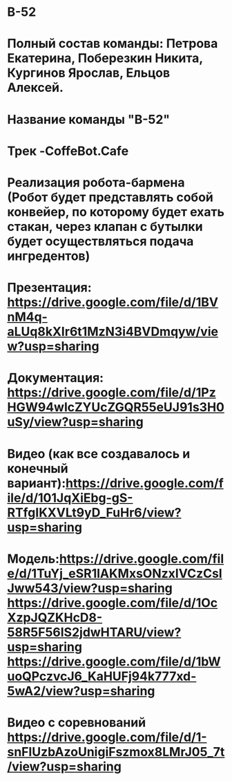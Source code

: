 # B-52
# Полный состав команды: Петрова Екатерина, Поберезкин Никита, Кургинов Ярослав, Ельцов Алексей.
# Название команды "B-52"
# Трек -CoffeBot.Cafe
# Реализация робота-бармена (Робот будет представлять собой конвейер, по которому будет ехать стакан, через клапан с бутылки будет осуществляться подача ингредентов)
# Презентация: https://drive.google.com/file/d/1BVnM4q-aLUq8kXIr6t1MzN3i4BVDmqyw/view?usp=sharing
# Документация: https://drive.google.com/file/d/1PzHGW94wlcZYUcZGQR55eUJ91s3H0uSy/view?usp=sharing
# Видео (как все создавалось и конечный вариант):https://drive.google.com/file/d/101JqXiEbg-gS-RTfgIKXVLt9yD_FuHr6/view?usp=sharing
# Модель:https://drive.google.com/file/d/1TuYj_eSR1lAKMxsONzxIVCzCsIJww543/view?usp=sharing   https://drive.google.com/file/d/1OcXzpJQZKHcD8-58R5F56IS2jdwHTARU/view?usp=sharing https://drive.google.com/file/d/1bWuoQPczvcJ6_KaHUFj94k777xd-5wA2/view?usp=sharing
# Видео с соревнований https://drive.google.com/file/d/1-snFlUzbAzoUnigiFszmox8LMrJ05_7t/view?usp=sharing
